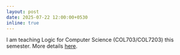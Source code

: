 ```yaml
---
layout: post
date: 2025-07-22 12:00:00+0530
inline: true
---
```


I am teaching Logic for Computer Science (COL703/COL7203) this semester. More details <a href="../courses/col703-jul25" target="_blank">here</a>.